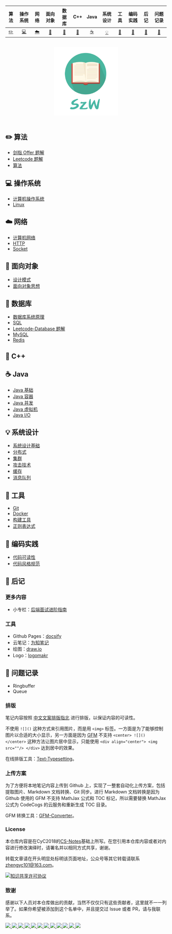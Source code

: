 <!-- <div align="center">
    <a href="https://gitstar-ranking.com/repositories"> <img src="https://badgen.net/badge/Rank/20?icon=github&color=4ab8a1"></a>
    <a href="assets/download.md"> <img src="https://badgen.net/badge/OvO/%E7%A6%BB%E7%BA%BF%E4%B8%8B%E8%BD%BD?icon=telegram&color=4ab8a1"></a>
    <a href="https://believeszw.github.io/CS-Notes"> <img src="https://badgen.net/badge/CyC/%E5%9C%A8%E7%BA%BF%E9%98%85%E8%AF%BB?icon=sourcegraph&color=4ab8a1"></a>
    <a href="#微信公众号"> <img src="https://badgen.net/badge/%e5%85%ac%e4%bc%97%e5%8f%b7/believeszw?icon=rss&color=4ab8a1"></a>
</div>
<br> -->

| 算法 | 操作系统 | 网络 | 面向对象 | 数据库 | C++ | Java | 系统设计 |  工具 | 编码实践 | 后记 | 问题记录 |
| :---: | :----: | :---: | :----: | :----: | :----: | :----: | :----: | :----: | :----: |:----:|:----:|
| [:pencil2:](#pencil2-算法) | [:computer:](#computer-操作系统) | [:cloud:](#cloud-网络) | [:art:](#art-面向对象) | [:floppy_disk:](#floppy_disk-数据库) |[:tea:](#tea-C++)|[:coffee:](#coffee-java)| [:bulb:](#bulb-系统设计) |[:wrench:](#wrench-工具)| [:watermelon:](#watermelon-编码实践) |[:memo:](#memo-后记)|[:book:](#book-后记)||

<br>

<div align="center">
    <img src="assets/LogoMakr_SzW.png" width="200px">
</div>

<br>

## :pencil2: 算法

- [剑指 Offer 题解](https://github.com/believeszw/CS-Notes/blob/master/notes/剑指offer/剑指%20Offer%20题解%20-%20目录.md)
- [Leetcode 题解](https://github.com/believeszw/CS-Notes/blob/master/notes/Leetcode/Leetcode%20题解%20-%20目录.md)
- [算法](https://github.com/believeszw/CS-Notes/blob/master/notes/算法/算法%20-%20目录.md)

## :computer: 操作系统

- [计算机操作系统](https://github.com/believeszw/CS-Notes/blob/master/notes/操作系统/计算机操作系统%20-%20目录.md)
- [Linux](https://github.com/believeszw/CS-Notes/blob/master/notes/Linux/Linux.md)

## :cloud: 网络

- [计算机网络](https://github.com/believeszw/CS-Notes/blob/master/notes/网络/计算机网络%20-%20目录.md)
- [HTTP](https://github.com/believeszw/CS-Notes/blob/master/notes/网络/HTTP.md)
- [Socket](https://github.com/believeszw/CS-Notes/blob/master/notes/网络/Socket.md)

## :art: 面向对象

- [设计模式](https://github.com/believeszw/CS-Notes/blob/master/notes/面向对象/设计模式.md)
- [面向对象思想](https://github.com/believeszw/CS-Notes/blob/master/notes/面向对象/面向对象思想.md)

## :floppy_disk: 数据库

- [数据库系统原理](https://github.com/believeszw/CS-Notes/blob/master/notes/数据库/数据库系统原理.md)
- [SQL](https://github.com/believeszw/CS-Notes/blob/master/notes/数据库/SQL.md)
- [Leetcode-Database 题解](https://github.com/believeszw/CS-Notes/blob/master/notes/数据库/Leetcode-Database%20题解.md)
- [MySQL](https://github.com/believeszw/CS-Notes/blob/master/notes/数据库/MySQL.md)
- [Redis](https://github.com/believeszw/CS-Notes/blob/master/notes/数据库/Redis.md)

## :tea: C++

## :coffee: Java

- [Java 基础](https://github.com/believeszw/CS-Notes/blob/master/notes/Java/Java%20基础.md)
- [Java 容器](https://github.com/believeszw/CS-Notes/blob/master/notes/Java/Java%20容器.md)
- [Java 并发](https://github.com/believeszw/CS-Notes/blob/master/notes/Java/Java%20并发.md)
- [Java 虚拟机](https://github.com/believeszw/CS-Notes/blob/master/notes/Java/Java%20虚拟机.md)
- [Java I/O](https://github.com/believeszw/CS-Notes/blob/master/notes/Java/Java%20IO.md)

## :bulb: 系统设计

- [系统设计基础](https://github.com/believeszw/CS-Notes/blob/master/notes/系统设计/系统设计基础.md)
- [分布式](https://github.com/believeszw/CS-Notes/blob/master/notes/系统设计/分布式.md)
- [集群](https://github.com/believeszw/CS-Notes/blob/master/notes/系统设计/集群.md)
- [攻击技术](https://github.com/believeszw/CS-Notes/blob/master/notes/系统设计/攻击技术.md)
- [缓存](https://github.com/believeszw/CS-Notes/blob/master/notes/系统设计/缓存.md)
- [消息队列](https://github.com/believeszw/CS-Notes/blob/master/notes/系统设计/消息队列.md)

## :wrench: 工具

- [Git](https://github.com/believeszw/CS-Notes/blob/master/notes/工具/Git.md)
- [Docker](https://github.com/believeszw/CS-Notes/blob/master/notes/工具/Docker.md)
- [构建工具](https://github.com/believeszw/CS-Notes/blob/master/notes/工具/构建工具.md)
- [正则表达式](https://github.com/believeszw/CS-Notes/blob/master/notes/工具/正则表达式.md)

## :watermelon: 编码实践

- [代码可读性](https://github.com/believeszw/CS-Notes/blob/master/notes/编码实践/代码可读性.md)
- [代码风格规范](https://github.com/believeszw/CS-Notes/blob/master/notes/编码实践/代码风格规范.md)

## :memo: 后记

### 更多内容

<!-- - 内推：[Job-Recommend](https://github.com/believeszw/Job-Recommend)
- 简历模版：[Markdown-Resume](https://github.com/believeszw/Markdown-Resume)
- 面经：[2018 这一年](https://www.nowcoder.com/discuss/137593)
- 简历：https://believeszw.github.io -->
- 小专栏：[后端面试进阶指南](https://xiaozhuanlan.com/believeszw)
<!-- - QQ 交流群：[857210598](assets/group.png) -->

### 工具

- Github Pages：[docsify](https://docsify.js.org/#/)
- 云笔记：[为知笔记](http://www.wiz.cn/)
- 绘图：[draw.io](https://www.draw.io/)
- Logo：[logomakr](https://logomakr.com/)

## :book: 问题记录
- Ringbuffer
- Queue

<!-- ### 微信公众号

更多精彩内容将发布在微信公众号 believeszw 上，你也可以在公众号后台和我交流学习和求职相关的问题。另外，公众号提供了该项目的 PDF 等离线阅读版本，后台回复 "下载" 即可领取。公众号也提供了一份技术面试复习大纲，不仅系统整理了面试知识点，而且标注了各个知识点的重要程度，从而帮你理清多而杂的面试知识点，后台回复 "大纲" 即可领取。我基本是按照这个大纲来进行复习的，对我拿到了 BAT 头条等 Offer 起到很大的帮助。你们完全可以和我一样根据大纲上列的知识点来进行复习，就不用看很多不重要的内容，也可以知道哪些内容很重要从而多安排一些复习时间。 -->
<!--
<br>

<div align="center"><img width="300px" src="https://cs-notes-1256109796.cos.ap-guangzhou.myqcloud.com/other/公众号海报6.png"></img></div> -->

### 排版

笔记内容按照 [中文文案排版指北](https://github.com/sparanoid/chinese-copywriting-guidelines) 进行排版，以保证内容的可读性。

不使用 `![]()` 这种方式来引用图片，而是用 `<img>` 标签。一方面是为了能够控制图片以合适的大小显示，另一方面是因为 [GFM](https://github.github.com/gfm/) 不支持 `<center> ![]() </center>` 这种方法让图片居中显示，只能使用 `<div align="center"> <img src=""/> </div>` 达到居中的效果。

在线排版工具：[Text-Typesetting](https://github.com/believeszw/Text-Typesetting)。

### 上传方案

为了方便将本地笔记内容上传到 Github 上，实现了一整套自动化上传方案，包括提取图片、Markdown 文档转换、Git 同步。进行 Markdown 文档转换是因为 Github 使用的 GFM 不支持 MathJax 公式和 TOC 标记，所以需要替换 MathJax 公式为 CodeCogs 的云服务和重新生成 TOC 目录。

GFM 转换工具：[GFM-Converter](https://github.com/believeszw/GFM-Converter)。

### License

本仓库内容是在CyC2018的[CS-Notes](https://github.com/CyC2018/CS-Notes)基础上所写。在您引用本仓库内容或者对内容进行修改演绎时，请署名并以相同方式共享，谢谢。

转载文章请在开头明显处标明该页面地址，公众号等其它转载请联系 zhengyc101@163.com。

<a rel="license" href="http://creativecommons.org/licenses/by-nc-sa/4.0/"><img alt="知识共享许可协议" style="border-width:0" src="https://i.creativecommons.org/l/by-nc-sa/4.0/88x31.png" /></a>

### 致谢

感谢以下人员对本仓库做出的贡献，当然不仅仅只有这些贡献者，这里就不一一列举了。如果你希望被添加到这个名单中，并且提交过 Issue 或者 PR，请与我联系。

<a href="https://github.com/linw7">
    <img src="https://avatars3.githubusercontent.com/u/21679154?s=400&v=4" width="50px">
</a>
<a href="https://github.com/g10guang">
    <img src="https://avatars1.githubusercontent.com/u/18458140?s=400&v=4" width="50px">
</a>
<a href="https://github.com/Sctwang">
    <img src="https://avatars3.githubusercontent.com/u/33345444?s=400&v=4" width="50px">
</a>
<a href="https://github.com/ResolveWang">
    <img src="https://avatars1.githubusercontent.com/u/8018776?s=400&v=4" width="50px">
</a>
<a href="https://github.com/crossoverJie">
    <img src="https://avatars1.githubusercontent.com/u/15684156?s=400&v=4" width="50px">
</a>
<a href="https://github.com/jy03078584">
    <img src="https://avatars2.githubusercontent.com/u/7719370?s=400&v=4" width="50px">
</a>
<a href="https://github.com/kwongtailau">
    <img src="https://avatars0.githubusercontent.com/u/22954582?s=400&v=4" width="50px">
</a>
<a href="https://github.com/xiangflight">
    <img src="https://avatars2.githubusercontent.com/u/10072416?s=400&v=4" width="50px">
</a>
<a href="https://github.com/mafulong">
    <img src="https://avatars1.githubusercontent.com/u/24795000?s=400&v=4" width="50px">
</a>
<a href="https://github.com/yanglbme">
    <img src="https://avatars1.githubusercontent.com/u/21008209?s=400&v=4" width="50px">
</a>
<a href="https://github.com/OOCZC">
    <img src="https://avatars1.githubusercontent.com/u/11623828?s=400&v=4" width="50px">
</a>
<a href="https://github.com/5renyuebing">
    <img src="https://avatars1.githubusercontent.com/u/32872430?s=400&v=4" width="50px">
</a>
